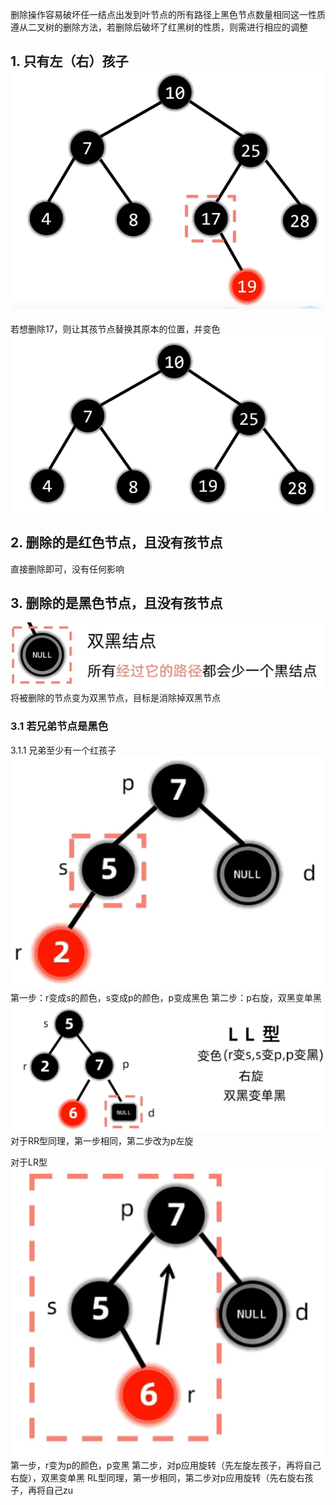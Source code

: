 删除操作容易破坏任一结点出发到叶节点的所有路径上黑色节点数量相同这一性质
遵从二叉树的删除方法，若删除后破坏了红黑树的性质，则需进行相应的调整

## 1. 只有左（右）孩子![输入图片说明](/imgs/2025-02-25/2WJNpuYe7tSDnBJb.png)
若想删除17，则让其孩节点替换其原本的位置，并变色
![输入图片说明](/imgs/2025-02-25/Jf0VH7KaTyPk1JtO.png)

## 2. 删除的是红色节点，且没有孩节点
直接删除即可，没有任何影响


## 3. 删除的是黑色节点，且没有孩节点
 ![输入图片说明](/imgs/2025-02-25/fwX34R0ZtgszOUYY.png)
 将被删除的节点变为双黑节点，目标是消除掉双黑节点
 ### 3.1 若兄弟节点是黑色
 3.1.1 兄弟至少有一个红孩子
 ![输入图片说明](/imgs/2025-02-25/xhPmqNbqlfjc62qZ.png)
 第一步：r变成s的颜色，s变成p的颜色，p变成黑色
 第二步：p右旋，双黑变单黑
 ![输入图片说明](/imgs/2025-02-25/DUnxDn330GqijQXQ.png)
 对于RR型同理，第一步相同，第二步改为p左旋
 
 对于LR型
 ![输入图片说明](/imgs/2025-02-25/P5Vwkjn4TIb1Cg7Q.png)
 第一步，r变为p的颜色，p变黑
 第二步，对p应用旋转（先左旋左孩子，再将自己右旋），双黑变单黑
 RL型同理，第一步相同，第二步对p应用旋转（先右旋右孩子，再将自己zu
<!--stackedit_data:
eyJoaXN0b3J5IjpbLTM4NzQ2NjgzN119
-->